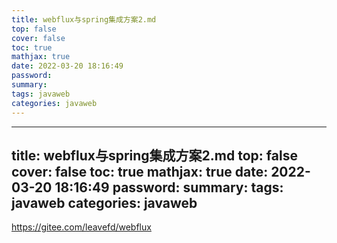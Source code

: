 ```yaml
---
title: webflux与spring集成方案2.md
top: false
cover: false
toc: true
mathjax: true
date: 2022-03-20 18:16:49
password:
summary:
tags: javaweb
categories: javaweb
---
```

---
title: webflux与spring集成方案2.md
top: false
cover: false
toc: true
mathjax: true
date: 2022-03-20 18:16:49
password:
summary:
tags: javaweb
categories: javaweb
---
https://gitee.com/leavefd/webflux
